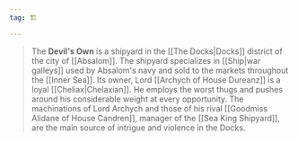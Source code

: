 ```yaml
---
tag: 🏗️

---
```

> The **Devil's Own** is a shipyard in the [[The Docks|Docks]] district of the city of [[Absalom]]. The shipyard specializes in [[Ship|war galleys]] used by Absalom's navy and sold to the markets throughout the [[Inner Sea]]. Its owner, Lord [[Archych of House Dureanz]] is a loyal [[Cheliax|Chelaxian]]. He employs the worst thugs and pushes around his considerable weight at every opportunity. The machinations of Lord Archych and those of his rival [[Goodmiss Alidane of House Candren]], manager of the [[Sea King Shipyard]], are the main source of intrigue and violence in the Docks.







